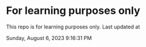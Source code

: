 # For learning purposes only
This repo is for learning purposes only.
Last updated at

Sunday, August 6, 2023 9:16:31 PM

